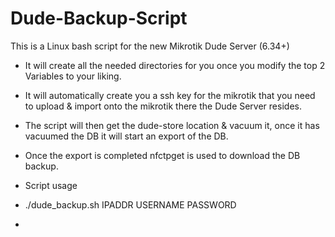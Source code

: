 # Dude-Backup-Script

This is a Linux bash script for the new Mikrotik Dude Server (6.34+)

* It will create all the needed directories for you once you modify the top 2 Variables to your liking.
* It will automatically create you a ssh key for the mikrotik that you need to upload & import onto the mikrotik there the Dude Server resides.
* The script will then get the dude-store location & vacuum it, once it has vacuumed the DB it will start an export of the DB.
* Once the export is completed nfctpget is used to download the DB backup.

* Script usage
* ./dude_backup.sh IPADDR USERNAME PASSWORD
* 
